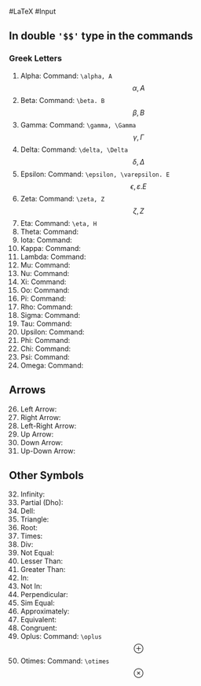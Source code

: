 #LaTeX #Input

## In double ```'$$'``` type in the commands

### Greek Letters

1. Alpha: 
	Command: ```\alpha, A``` $$\alpha, A$$
2. Beta:
	 Command:  ```\beta. B``` $$\beta, B$$
3. Gamma:
	Command: `\gamma, \Gamma` $$\gamma, \Gamma$$
4. Delta:
	Command: `\delta, \Delta` $$\delta, \Delta$$
6. Epsilon:
	Command: `\epsilon, \varepsilon. E` $$\epsilon, \varepsilon. E$$
7. Zeta:
	Command: `\zeta, Z` $$\zeta, Z$$
8. Eta:
    Command: `\eta, H` 
9. Theta:
     Command: 
10. Iota:
      Command: 
11. Kappa:
      Command: 
12. Lambda:
     Command:
13. Mu:
     Command:
14. Nu:
     Command:
15. Xi:
     Command:
16. Oo:
     Command:
17. Pi:
     Command: 
18. Rho:
     Command: 
19. Sigma:
     Command: 
20. Tau:
     Command:  
21. Upsilon:
     Command: 
22. Phi:
     Command: 
23. Chi:
     Command: 
24. Psi:
     Command: 
25. Omega:
     Command: 

## Arrows

26. Left Arrow:
27. Right Arrow:
28. Left-Right Arrow:
29. Up Arrow:
30. Down Arrow:
31. Up-Down Arrow:

## Other Symbols

32. Infinity:
33. Partial (Dho):
34. Dell:
35. Triangle:
36. Root:
37. Times:
38. Div:
39. Not Equal:
40. Lesser Than:
41. Greater Than:
42. In:
43. Not In:
44. Perpendicular:
45. Sim Equal:
46. Approximately:
47. Equivalent:
48. Congruent:
49. Oplus:
	Command: `\oplus` $$\oplus$$
50. Otimes:
	Command: `\otimes` $$\otimes$$